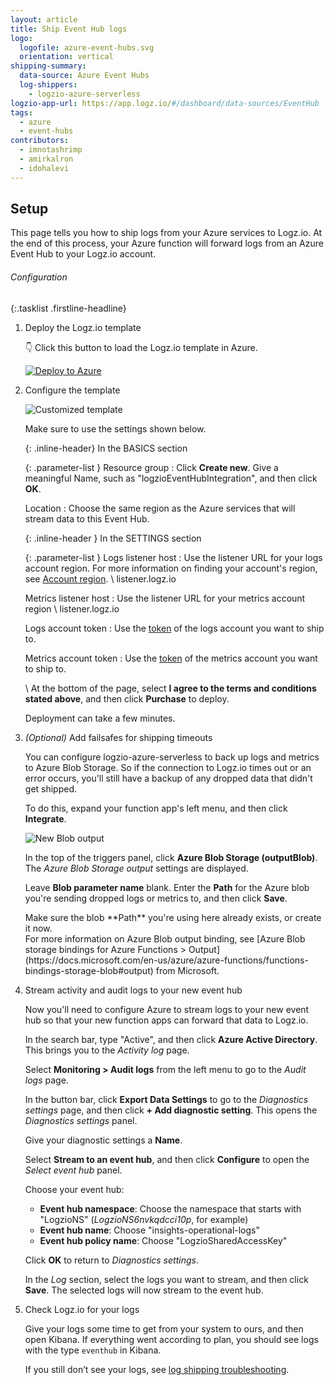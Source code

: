 ```yaml
---
layout: article
title: Ship Event Hub logs
logo:
  logofile: azure-event-hubs.svg
  orientation: vertical
shipping-summary:
  data-source: Azure Event Hubs
  log-shippers:
    - logzio-azure-serverless
logzio-app-url: https://app.logz.io/#/dashboard/data-sources/EventHub
tags:
  - azure
  - event-hubs
contributors:
  - imnotashrimp
  - amirkalron
  - idohalevi
---
```


## Setup

This page tells you how to ship logs from your Azure services to Logz.io.
At the end of this process, your Azure function will forward logs from an Azure Event Hub to your Logz.io account.

###### Configuration

{:.tasklist .firstline-headline}
1. Deploy the Logz.io template

    👇 Click this button to load the Logz.io template in Azure.

    <a href="https://portal.azure.com/#create/Microsoft.Template/uri/https%3A%2F%2Fraw.githubusercontent.com%2Flogzio%2Flogzio-azure-serverless%2Fmaster%2Fazuredeploy.json">
      <img class="override btn-img" alt="Deploy to Azure" src="https://azuredeploy.net/deploybutton.png">
    </a>

2. Configure the template

    ![Customized template]({{site.baseurl}}/images/azure-event-hubs/customized-template.png)

    Make sure to use the settings shown below.

    {: .inline-header}
    In the BASICS section

    {: .parameter-list }
    Resource group
    : Click **Create new**.
      Give a meaningful Name, such as "logzioEventHubIntegration", and then click **OK**.

    Location
    : Choose the same region as the Azure services that will stream data to this Event Hub.

    {: .inline-header }
    In the SETTINGS section

    {: .parameter-list }
    Logs listener host
    : Use the listener URL for your logs account region.
      For more information on finding your account's region, see [Account region]({{site.baseurl}}/user-guide/accounts/account-region.html). \\
      <span class="default-param">listener.logz.io</span>

    Metrics listener host
    : Use the listener URL for your metrics account region \\
      <span class="default-param">listener.logz.io</span>

    Logs account token
    : Use the [token](https://app.logz.io/#/dashboard/settings/general) of the logs account you want to ship to.

    Metrics account token
    : Use the [token](https://app.logz.io/#/dashboard/settings/general) of the metrics account you want to ship to.

    \\
    At the bottom of the page, select **I agree to the terms and conditions stated above**, and then click **Purchase** to deploy.

    Deployment can take a few minutes.

3. _(Optional)_ Add failsafes for shipping timeouts

    You can configure logzio-azure-serverless to back up logs and metrics to Azure Blob Storage.
    So if the connection to Logz.io times out or an error occurs, you'll still have a backup of any dropped data that didn't get shipped.

    To do this, expand your function app's left menu, and then click **Integrate**.

    ![New Blob output]({{site.baseurl}}/images/azure-event-hubs/azure-blob-storage-outputblob.png)

    In the top of the triggers panel, click **Azure Blob Storage (outputBlob)**.
    The _Azure Blob Storage output_ settings are displayed.

    Leave **Blob parameter name** blank.
    Enter the **Path** for the Azure blob you're sending dropped logs or metrics to, and then click **Save**.

    <div class="info-box important">
      Make sure the blob **Path** you're using here already exists, or create it now.
    </div>

    <div class="info-box read">
      For more information on Azure Blob output binding, see [Azure Blob storage bindings for Azure Functions > Output](https://docs.microsoft.com/en-us/azure/azure-functions/functions-bindings-storage-blob#output) from Microsoft.
    </div>

4. Stream activity and audit logs to your new event hub

    Now you'll need to configure Azure to stream logs to your new event hub so that your new function apps can forward that data to Logz.io.

    In the search bar, type "Active", and then click **Azure Active Directory**.
    This brings you to the _Activity log_ page.

    Select **Monitoring > Audit logs** from the left menu to go to the _Audit logs_ page.

    In the button bar, click **Export Data Settings** to go to the _Diagnostics settings_ page, and then click **+ Add diagnostic setting**.
    This opens the _Diagnostics settings_ panel.

    Give your diagnostic settings a **Name**.

    Select **Stream to an event hub**, and then click **Configure** to open the _Select event hub_ panel.

    Choose your event hub:

    * **Event hub namespace**: Choose the namespace that starts with "LogzioNS" (_LogzioNS6nvkqdcci10p_, for example)
    * **Event hub name**: Choose "insights-operational-logs"
    * **Event hub policy name**: Choose "LogzioSharedAccessKey"

    Click **OK** to return to _Diagnostics settings_.

    In the _Log_ section, select the logs you want to stream, and then click **Save**.
    The selected logs will now stream to the event hub.


6. Check Logz.io for your logs

    Give your logs some time to get from your system to ours, and then open Kibana.
    If everything went according to plan, you should see logs with the type `eventhub` in Kibana.

    If you still don’t see your logs, see [log shipping troubleshooting](https://docs.logz.io/user-guide/log-shipping/log-shipping-troubleshooting.html).